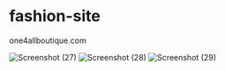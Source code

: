 # fashion-site

one4allboutique.com

![Screenshot (27)](https://user-images.githubusercontent.com/51832145/104742267-3c075800-5770-11eb-8fc5-38dbbcd28176.png)
![Screenshot (28)](https://user-images.githubusercontent.com/51832145/104742273-3e69b200-5770-11eb-95ae-96a5748374b2.png)
![Screenshot (29)](https://user-images.githubusercontent.com/51832145/104742276-3f024880-5770-11eb-9da7-dfd4bb85092a.png)

